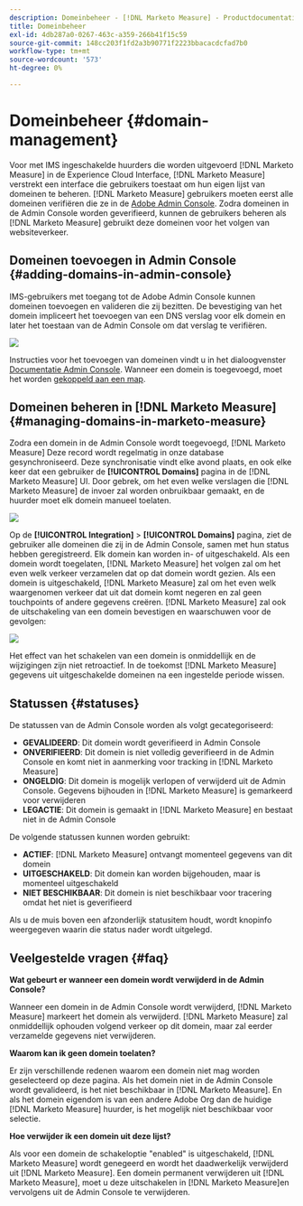 ```yaml
---
description: Domeinbeheer - [!DNL Marketo Measure] - Productdocumentatie
title: Domeinbeheer
exl-id: 4db287a0-0267-463c-a359-266b41f15c59
source-git-commit: 148cc203f1fd2a3b90771f2223bbacacdcfad7b0
workflow-type: tm+mt
source-wordcount: '573'
ht-degree: 0%

---
```


# Domeinbeheer {#domain-management}

Voor met IMS ingeschakelde huurders die worden uitgevoerd [!DNL Marketo Measure] in de Experience Cloud Interface, [!DNL Marketo Measure] verstrekt een interface die gebruikers toestaat om hun eigen lijst van domeinen te beheren. [!DNL Marketo Measure] gebruikers moeten eerst alle domeinen verifiëren die ze in de [Adobe Admin Console](https://adminconsole.adobe.com/). Zodra domeinen in de Admin Console worden geverifieerd, kunnen de gebruikers beheren als [!DNL Marketo Measure] gebruikt deze domeinen voor het volgen van websiteverkeer.

## Domeinen toevoegen in Admin Console {#adding-domains-in-admin-console}

IMS-gebruikers met toegang tot de Adobe Admin Console kunnen domeinen toevoegen en valideren die zij bezitten. De bevestiging van het domein impliceert het toevoegen van een DNS verslag voor elk domein en later het toestaan van de Admin Console om dat verslag te verifiëren.

![](assets/domain-management-1.png)

Instructies voor het toevoegen van domeinen vindt u in het dialoogvenster [Documentatie Admin Console](https://helpx.adobe.com/enterprise/using/set-up-identity.html#setup-domains). Wanneer een domein is toegevoegd, moet het worden [gekoppeld aan een map](https://helpx.adobe.com/enterprise/using/set-up-identity.html#link-domains-to-directories).

## Domeinen beheren in [!DNL Marketo Measure] {#managing-domains-in-marketo-measure}

Zodra een domein in de Admin Console wordt toegevoegd, [!DNL Marketo Measure] Deze record wordt regelmatig in onze database gesynchroniseerd. Deze synchronisatie vindt elke avond plaats, en ook elke keer dat een gebruiker de **[!UICONTROL Domains]** pagina in de [!DNL Marketo Measure] UI. Door gebrek, om het even welke verslagen die [!DNL Marketo Measure] de invoer zal worden onbruikbaar gemaakt, en de huurder moet elk domein manueel toelaten.

![](assets/domain-management-2.png)

Op de **[!UICONTROL Integration]** > **[!UICONTROL Domains]** pagina, ziet de gebruiker alle domeinen die zij in de Admin Console, samen met hun status hebben geregistreerd. Elk domein kan worden in- of uitgeschakeld. Als een domein wordt toegelaten, [!DNL Marketo Measure] het volgen zal om het even welk verkeer verzamelen dat op dat domein wordt gezien. Als een domein is uitgeschakeld, [!DNL Marketo Measure] zal om het even welk waargenomen verkeer dat uit dat domein komt negeren en zal geen touchpoints of andere gegevens creëren. [!DNL Marketo Measure] zal ook de uitschakeling van een domein bevestigen en waarschuwen voor de gevolgen:

![](assets/domain-management-3.png)

Het effect van het schakelen van een domein is onmiddellijk en de wijzigingen zijn niet retroactief. In de toekomst [!DNL Marketo Measure] gegevens uit uitgeschakelde domeinen na een ingestelde periode wissen.

## Statussen {#statuses}

De statussen van de Admin Console worden als volgt gecategoriseerd:

* **GEVALIDEERD**: Dit domein wordt geverifieerd in Admin Console
* **ONVERIFIEERD**: Dit domein is niet volledig geverifieerd in de Admin Console en komt niet in aanmerking voor tracking in [!DNL Marketo Measure]
* **ONGELDIG**: Dit domein is mogelijk verlopen of verwijderd uit de Admin Console. Gegevens bijhouden in [!DNL Marketo Measure] is gemarkeerd voor verwijderen
* **LEGACTIE**: Dit domein is gemaakt in [!DNL Marketo Measure] en bestaat niet in de Admin Console

De volgende statussen kunnen worden gebruikt:

* **ACTIEF**: [!DNL Marketo Measure] ontvangt momenteel gegevens van dit domein
* **UITGESCHAKELD**: Dit domein kan worden bijgehouden, maar is momenteel uitgeschakeld
* **NIET BESCHIKBAAR**: Dit domein is niet beschikbaar voor tracering omdat het niet is geverifieerd

Als u de muis boven een afzonderlijk statusitem houdt, wordt knopinfo weergegeven waarin die status nader wordt uitgelegd.

## Veelgestelde vragen {#faq}

**Wat gebeurt er wanneer een domein wordt verwijderd in de Admin Console?**

Wanneer een domein in de Admin Console wordt verwijderd, [!DNL Marketo Measure] markeert het domein als verwijderd. [!DNL Marketo Measure] zal onmiddellijk ophouden volgend verkeer op dit domein, maar zal eerder verzamelde gegevens niet verwijderen.

**Waarom kan ik geen domein toelaten?**

Er zijn verschillende redenen waarom een domein niet mag worden geselecteerd op deze pagina. Als het domein niet in de Admin Console wordt gevalideerd, is het niet beschikbaar in [!DNL Marketo Measure]. En als het domein eigendom is van een andere Adobe Org dan de huidige [!DNL Marketo Measure] huurder, is het mogelijk niet beschikbaar voor selectie.

**Hoe verwijder ik een domein uit deze lijst?**

Als voor een domein de schakeloptie &quot;enabled&quot; is uitgeschakeld, [!DNL Marketo Measure] wordt genegeerd en wordt het daadwerkelijk verwijderd uit [!DNL Marketo Measure]. Een domein permanent verwijderen uit [!DNL Marketo Measure], moet u deze uitschakelen in [!DNL Marketo Measure]en vervolgens uit de Admin Console te verwijderen.
